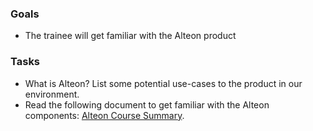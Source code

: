 ### Goals 
- The trainee will get familiar with the Alteon product

### Tasks
- What is Alteon? List some potential use-cases to the product in our environment.
- Read the following document to get familiar with the Alteon components: [Alteon Course Summary](https://docs.google.com/document/d/1vPW62888C4ajV_h1A5wHLbc1g-yqy71dDXpMrdcaY20/edit).

